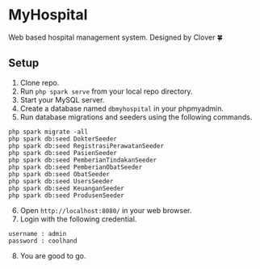 # MyHospital

Web based hospital management system.
Designed by Clover 🍀

## Setup

1. Clone repo.
2. Run `php spark serve` from your local repo directory.
3. Start your MySQL server.
4. Create a database named `dbmyhospital` in your phpmyadmin.
5. Run database migrations and seeders using the following commands.

```
php spark migrate -all
php spark db:seed DokterSeeder
php spark db:seed RegistrasiPerawatanSeeder
php spark db:seed PasienSeeder
php spark db:seed PemberianTindakanSeeder
php spark db:seed PemberianObatSeeder
php spark db:seed ObatSeeder
php spark db:seed UsersSeeder
php spark db:seed KeuanganSeeder
php spark db:seed ProdusenSeeder
```

6. Open `http://localhost:8080/` in your web browser.
7. Login with the following credential.

```
username : admin
password : coolhand
```

8. You are good to go.
